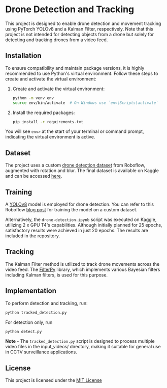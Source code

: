 # Drone Detection and Tracking

This project is designed to enable drone detection and movement tracking using PyTorch YOLOv8 and a Kalman Filter, respectively. Note that this project is not intended for detecting objects from a drone but solely for detecting and tracking drones from a video feed.

## Installation

To ensure compatibility and maintain package versions, it is highly recommended to use Python's virtual environment. Follow these steps to create and activate the virtual environment:

1. Create and activate the virtual environment:

    ```bash
    python -m venv env
    source env/bin/activate  # On Windows use `env\Scripts\activate`
    ```

2. Install the required packages:

    ```bash
    pip install -r requirements.txt
    ```

You will see `env>` at the start of your terminal or command prompt, indicating the virtual environment is active.

## Dataset

The project uses a custom [drone detection dataset](https://universe.roboflow.com/search?q=drone%20detection) from Roboflow, augmented with rotation and blur. The final dataset is available on Kaggle and can be accessed [here](https://www.kaggle.com/datasets/jhilmitasri/dronedatasetaugmented/settings).

## Training

A [YOLOv8](https://docs.ultralytics.com/) model is employed for drone detection. You can refer to this Roboflow [blog post](https://blog.roboflow.com/how-to-train-yolov8-on-a-custom-dataset/) for training the model on a custom dataset.

Alternatively, the `drone-detection.ipynb` script was executed on Kaggle, utilizing 2 x GPU T4's capabilities. Although initially planned for 25 epochs, satisfactory results were achieved in just 20 epochs. The results are included in the repository.

## Tracking

The Kalman Filter method is utilized to track drone movements across the video feed. The [FilterPy](https://filterpy.readthedocs.io/en/latest/) library, which implements various Bayesian filters including Kalman filters, is used for this purpose.

## Implementation

To perform detection and tracking, run:

```bash
python tracked_detection.py
```

For detection only, run

```bash
python detect.py
```

**Note** - The `tracked_detection.py` script is designed to process multiple video files in the input_videos/ directory, making it suitable for general use in CCTV surveillance applications.


## License

This project is licensed under the [MIT License](https://choosealicense.com/licenses/mit/)